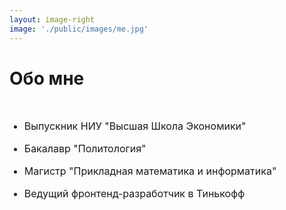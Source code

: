 ```yaml
---
layout: image-right
image: './public/images/me.jpg'
---
```


<style>
li {
    font-size: 1rem;
    margin-bottom: 1rem;
}
</style>

# Обо мне 

<br />

- Выпускник НИУ "Высшая Школа Экономики"
- Бакалавр "Политология"
- Магистр "Прикладная математика и информатика"
- Ведущий фронтенд-разработчик в Тинькофф

